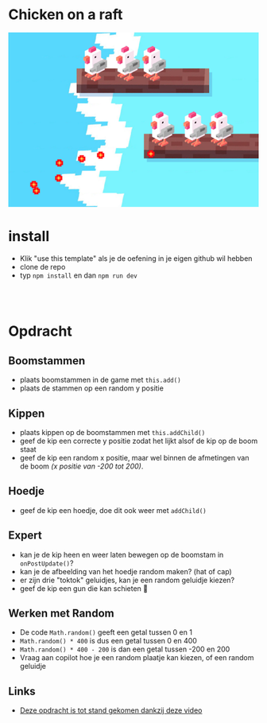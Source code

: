 # Chicken on a raft

![preview](./public/images/preview.png)

# install
- Klik "use this template" als je de oefening in je eigen github wil hebben
- clone de repo
- typ `npm install` en dan `npm run dev`

<br><br>

# Opdracht

## Boomstammen
- plaats boomstammen in de game met `this.add()`
- plaats de stammen op een random y positie

## Kippen
- plaats kippen op de boomstammen met `this.addChild()`
- geef de kip een correcte y positie zodat het lijkt alsof de kip op de boom staat
- geef de kip een random x positie, maar wel binnen de afmetingen van de boom *(x positie van -200 tot 200)*.

## Hoedje
- geef de kip een hoedje, doe dit ook weer met `addChild()`

## Expert
- kan je de kip heen en weer laten bewegen op de boomstam in `onPostUpdate()`?
- kan je de afbeelding van het hoedje random maken? (hat of cap)
- er zijn drie "toktok" geluidjes, kan je een random geluidje kiezen?
- geef de kip een gun die kan schieten 🤯

## Werken met Random
- De code `Math.random()` geeft een getal tussen 0 en 1
- `Math.random() * 400` is dus een getal tussen 0 en 400
- `Math.random() * 400 - 200` is dan een getal tussen -200 en 200
- Vraag aan copilot hoe je een random plaatje kan kiezen, of een random geluidje

## Links
- [Deze opdracht is tot stand gekomen dankzij deze video](https://www.youtube.com/watch?v=yVihOxP2QeY)